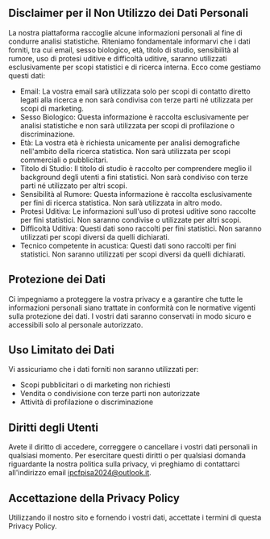 ## Disclaimer per il Non Utilizzo dei Dati Personali

La nostra piattaforma raccoglie alcune informazioni personali al fine di condurre analisi statistiche. Riteniamo fondamentale informarvi che i dati forniti, tra cui email, sesso biologico, età, titolo di studio, sensibilità al rumore, uso di protesi uditive e difficoltà uditive, saranno utilizzati esclusivamente per scopi statistici e di ricerca interna. Ecco come gestiamo questi dati:
- Email: La vostra email sarà utilizzata solo per scopi di contatto diretto legati alla ricerca e non sarà condivisa con terze parti né utilizzata per scopi di marketing.
- Sesso Biologico: Questa informazione è raccolta esclusivamente per analisi statistiche e non sarà utilizzata per scopi di profilazione o discriminazione.
- Età: La vostra età è richiesta unicamente per analisi demografiche nell'ambito della ricerca statistica. Non sarà utilizzata per scopi commerciali o pubblicitari.
- Titolo di Studio: Il titolo di studio è raccolto per comprendere meglio il background degli utenti a fini statistici. Non sarà condiviso con terze parti né utilizzato per altri scopi.
- Sensibilità al Rumore: Questa informazione è raccolta esclusivamente per fini di ricerca statistica. Non sarà utilizzata in altro modo.
- Protesi Uditiva: Le informazioni sull'uso di protesi uditive sono raccolte per fini statistici. Non saranno condivise o utilizzate per altri scopi.
- Difficoltà Uditiva: Questi dati sono raccolti per fini statistici. Non saranno utilizzati per scopi diversi da quelli dichiarati.
- Tecnico competente in acustica: Questi dati sono raccolti per fini statistici. Non saranno utilizzati per scopi diversi da quelli dichiarati.

## Protezione dei Dati

Ci impegniamo a proteggere la vostra privacy e a garantire che tutte le informazioni personali siano trattate in conformità con le normative vigenti sulla protezione dei dati. I vostri dati saranno conservati in modo sicuro e accessibili solo al personale autorizzato.

## Uso Limitato dei Dati

Vi assicuriamo che i dati forniti non saranno utilizzati per:
- Scopi pubblicitari o di marketing non richiesti
- Vendita o condivisione con terze parti non autorizzate
- Attività di profilazione o discriminazione

## Diritti degli Utenti

Avete il diritto di accedere, correggere o cancellare i vostri dati personali in qualsiasi momento. Per esercitare questi diritti o per qualsiasi domanda riguardante la nostra politica sulla privacy, vi preghiamo di contattarci all'indirizzo email ipcfpisa2024@outlook.it.

## Accettazione della Privacy Policy

Utilizzando il nostro sito e fornendo i vostri dati, accettate i termini di questa Privacy Policy.